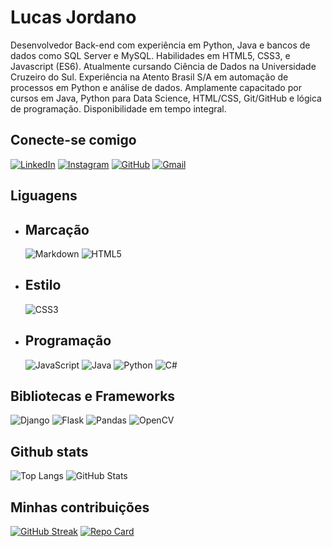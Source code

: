 # Lucas Jordano

Desenvolvedor Back-end com experiência em Python, Java e bancos de dados como SQL Server e
MySQL. Habilidades em HTML5, CSS3, e Javascript (ES6). Atualmente cursando Ciência de Dados na
Universidade Cruzeiro do Sul. Experiência na Atento Brasil S/A em automação de processos em
Python e análise de dados. Amplamente capacitado por cursos em Java, Python para Data Science,
HTML/CSS, Git/GitHub e lógica de programação. Disponibilidade em tempo integral.

## Conecte-se comigo
[![LinkedIn](https://img.shields.io/badge/LinkedIn-0077B5?style=for-the-badge&logo=linkedin&logoColor=white)](https://www.linkedin.com/in/lucas-jordano-303124183/)                                                                                                                                                                         [![Instagram](https://img.shields.io/badge/-Instagram-%23E4405F?style=for-the-badge&logo=instagram&logoColor=white)](https://www.instagram.com/lucasjordano91/)                                                                                                                                                                                   [![GitHub](https://img.shields.io/badge/GitHub-100000?style=for-the-badge&logo=github&logoColor=white)](https://github.com/Voldrek)                                                                                                                                                                                     [![Gmail](https://img.shields.io/badge/Gmail-333333?style=for-the-badge&logo=gmail&logoColor=red)](mailto:lucasjordano91@gmail.com)

## Liguagens

- ## Marcação
    ![Markdown](https://img.shields.io/badge/Markdown-000?style=for-the-badge&logo=markdown)                                                                                                                                                                            ![HTML5](https://img.shields.io/badge/HTML5-E34F26?style=for-the-badge&logo=html5&logoColor=white)

- ## Estilo
    ![CSS3](https://img.shields.io/badge/CSS3-1572B6?style=for-the-badge&logo=css3&logoColor=white)

- ## Programação
    ![JavaScript](https://img.shields.io/badge/JavaScript-F7DF1E?style=for-the-badge&logo=javascript&logoColor=black)                                                                                                                                                                           ![Java](https://img.shields.io/badge/java-%23ED8B00.svg?style=for-the-badge&logo=openjdk&logoColor=white)                                                                                                                                                                           ![Python](https://img.shields.io/badge/python-3670A0?style=for-the-badge&logo=python&logoColor=ffdd54)                                                                                                                                                                          ![C#](https://img.shields.io/badge/C%23-239120?style=for-the-badge&logo=c-sharp&logoColor=white)

## Bibliotecas e Frameworks
![Django](https://img.shields.io/badge/django-%23092E20.svg?style=for-the-badge&logo=django&logoColor=white)                                                                                                                                                                                  ![Flask](https://img.shields.io/badge/Flask-%23000.svg?style=for-the-badge&logo=Flask&logoColor=white)                                                                                                                                                                                  ![Pandas](https://img.shields.io/badge/Pandas-%23E0234E.svg?style=for-the-badge&logo=Pandas&logoColor=white)                                                                                                                                                                                  ![OpenCV](https://img.shields.io/badge/OpenCV-02569B?style=for-the-badge&logo=Opencv&logoColor=white)

## Github stats
![Top Langs](https://github-readme-stats-git-masterrstaa-rickstaa.vercel.app/api/top-langs/?username=voldrek&bg_color=000&border_color=30A3DC&title_color=E94D5F&text_color=FFF)                                                                                                                                                       ![GitHub Stats](https://github-readme-stats.vercel.app/api?username=voldrek&theme=dark&bg_color=000&border_color=30A3DC&show_icons=true&icon_color=30A3DC&title_color=E94D5F&text_color=FFF)                                                                                                                                                       

## Minhas contribuições

[![GitHub Streak](https://streak-stats.demolab.com/?user=voldrek&theme=neon-dark&background=000&border=30A3DC&dates=FFF)](https://git.io/streak-stats)                                                                                                                                                          [![Repo Card](https://github-readme-stats.vercel.app/api/pin/?username=voldrek&repo=Portfolio&bg_color=000&border_color=30A3DC&show_icons=true&icon_color=30A3DC&title_color=E94D5F&text_color=FFF)](https://github.com/voldrek/Portfolio)

